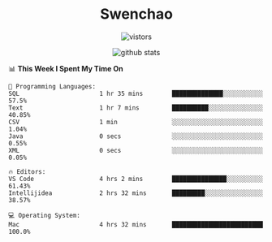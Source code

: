 <h1 align="center">Swenchao</h3>

<p align="center">
  <img src="https://visitor-badge.glitch.me/badge?page_id=Swenchao" alt="vistors" />
</p>

<p align="center">
  <img src="https://github-readme-stats.vercel.app/api?username=Swenchao&count_private=true&show_icons=true&theme=vue-dark&hide_title=true" alt="github stats" />
</p>

<!--START_SECTION:waka-->
📊 **This Week I Spent My Time On** 

```text
💬 Programming Languages: 
SQL                      1 hr 35 mins        ██████████████░░░░░░░░░░░   57.5% 
Text                     1 hr 7 mins         ██████████░░░░░░░░░░░░░░░   40.85% 
CSV                      1 min               ░░░░░░░░░░░░░░░░░░░░░░░░░   1.04% 
Java                     0 secs              ░░░░░░░░░░░░░░░░░░░░░░░░░   0.55% 
XML                      0 secs              ░░░░░░░░░░░░░░░░░░░░░░░░░   0.05%

🔥 Editors: 
VS Code                  4 hrs 2 mins        ███████████████░░░░░░░░░░   61.43% 
Intellijidea             2 hrs 32 mins       █████████░░░░░░░░░░░░░░░░   38.57%

💻 Operating System: 
Mac                      4 hrs 32 mins       █████████████████████████   100.0%

```


<!--END_SECTION:waka-->
